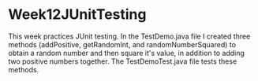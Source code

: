 # Week12JUnitTesting

This week practices JUnit testing. In the TestDemo.java file I created three methods (addPositive, getRandomInt, and randomNumberSquared) to obtain a random number and then square it's value, in addition to adding two positive numbers together. 
The TestDemoTest.java file tests these methods. 
